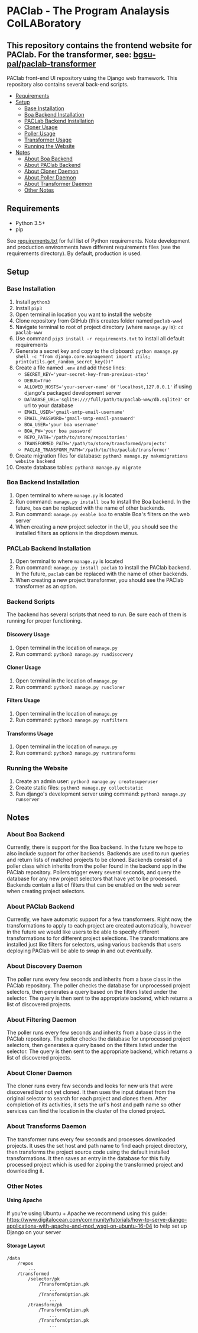# PAClab - The Program Analaysis ColLABoratory

## This repository contains the frontend website for PAClab.  For the transformer, see: [bgsu-pal/paclab-transformer](https://github.com/bgsu-pal/paclab-transformer)

PAClab front-end UI repository using the Django web framework. This repository also contains several back-end scripts.

- [Requirements](#Requirements)
- [Setup](#Setup)
  * [Base Installation](#Base-Installation)
  * [Boa Backend Installation](#Boa-Backend-Installation)
  * [PACLab Backend Installation](#PACLab-Backend-Installation)
  * [Cloner Usage](#Cloner-Usage)
  * [Poller Usage](#Poller-Usage)
  * [Transformer Usage](#Transformer-Usage)
  * [Running the Website](#Running-the-Website)
- [Notes](#Notes)
  * [About Boa Backend](#About-Boa-Backend)
  * [About PAClab Backend](#About-PAClab-Backend)
  * [About Cloner Daemon](#About-Cloner-Daemon)
  * [About Poller Daemon](#About-Poller-Daemon)
  * [About Transformer Daemon](#About-Transformer-Daemon)
  * [Other Notes](#Other-Notes)

## Requirements

- Python 3.5+
- pip

See [requirements.txt](requirements.txt) for full list of Python requirements. Note development and production environments have different requirements files (see the requirements directory). By default, production is used.

## Setup

### Base Installation
1. Install `python3`
2. Install `pip3`
3. Open terminal in location you want to install the website
4. Clone repository from GitHub (this creates folder named `paclab-www`)
5. Navigate terminal to root of project directory (where `manage.py` is): `cd paclab-www`
6. Use command `pip3 install -r requirements.txt` to install all default requirements
7. Generate a secret key and copy to the clipboard: `python manage.py shell -c "from django.core.management import utils; print(utils.get_random_secret_key())"`
8. Create a file named `.env` and add these lines:
   - `SECRET_KEY='your-secret-key-from-previous-step'`
   - `DEBUG=True`
   - `ALLOWED_HOSTS='your-server-name'` or `'localhost,127.0.0.1'` if using django's packaged development server
   - `DATABASE_URL='sqlite:////full/path/to/paclab-www/db.sqlite3'` or url to your database
   - `EMAIL_USER='gmail-smtp-email-username'`
   - `EMAIL_PASSWORD='gmail-smtp-email-password'`
   - `BOA_USER='your boa username'`
   - `BOA_PW='your boa password'`
   - `REPO_PATH='/path/to/store/repositories'`
   - `TRANSFORMED_PATH='/path/to/store/transformed/projects'`
   - `PACLAB_TRANSFORM_PATH='/path/to/the/paclab/transformer'`
9. Create migration files for database: `python3 manage.py makemigrations website backend`
10. Create database tables: `python3 manage.py migrate`

### Boa Backend Installation
1. Open terminal to where `manage.py` is located
2. Run command: `manage.py install boa` to install the Boa backend.  In the future, `boa` can be replaced with the name of other backends.
3. Run command: `manage.py enable boa` to enable Boa's filters on the web server
4. When creating a new project selector in the UI, you should see the installed filters as options in the dropdown menus.

### PACLab Backend Installation
1. Open terminal to where `manage.py` is located
2. Run command: `manage.py install paclab` to install the PAClab backend.  In the future, `paclab` can be replaced with the name of other backends.
3. When creating a new project transformer, you should see the PAClab transformer as an option.

### Backend Scripts

The backend has several scripts that need to run.  Be sure each of them is running for proper functioning.

#### Discovery Usage
1. Open terminal in the location of `manage.py`
2. Run command: `python3 manage.py rundisocvery`

#### Cloner Usage
1. Open terminal in the location of `manage.py`
2. Run command: `python3 manage.py runcloner`

#### Filters Usage
1. Open terminal in the location of `manage.py`
2. Run command: `python3 manage.py runfilters`

#### Transforms Usage
1. Open terminal in the location of `manage.py`
2. Run command: `python3 manage.py runtransforms`

### Running the Website
1. Create an admin user: `python3 manage.py createsuperuser`
2. Create static files: `python3 manage.py collectstatic`
3. Run django's development server using command: `python3 manage.py runserver`

## Notes

### About Boa Backend
Currently, there is support for the Boa backend.  In the future we hope to also include support for other backends.  Backends are used to run queries and return lists of matched projects to be cloned.  Backends consist of a poller class which inherits from the poller found in the backend app in the PAClab repository.  Pollers trigger every several seconds, and query the database for any new project selectors that have yet to be processed.  Backends contain a list of filters that can be enabled on the web server when creating project selectors.

### About PAClab Backend
Currently, we have automatic support for a few transformers.  Right now, the transformations to apply to each project are created automatically, however in the future we would like users to be able to specify different transformations to for different project selections.  The transformations are installed just like filters for selectors, using various backends that users deploying PAClab will be able to swap in and out eventually.

### About Discovery Daemon
The poller runs every few seconds and inherits from a base class in the PAClab repository.  The poller checks the database for unprocessed project selectors, then generates a query based on the filters listed under the selector.  The query is then sent to the appropriate backend, which returns a list of discovered projects.

### About Filtering Daemon
The poller runs every few seconds and inherits from a base class in the PAClab repository.  The poller checks the database for unprocessed project selectors, then generates a query based on the filters listed under the selector.  The query is then sent to the appropriate backend, which returns a list of discovered projects.

### About Cloner Daemon
The cloner runs every few seconds and looks for new urls that were discovered but not yet cloned. It then uses the input dataset from the original selector to search for each project and clones them.  After completion of its activities, it sets the url's host and path name so other services can find the location in the cluster of the cloned project.

### About Transforms Daemon
The transformer runs every few seconds and processes downloaded projects.  It uses the set host and path name to find each project directory, then transforms the project source code using the default installed transformations.  It then saves an entry in the database for this fully processed project which is used for zipping the transformed project and downloading it.

### Other Notes

#### Using Apache

If you're using Ubuntu + Apache we recommend using this guide: https://www.digitalocean.com/community/tutorials/how-to-serve-django-applications-with-apache-and-mod_wsgi-on-ubuntu-16-04 to help set up Django on your server

#### Storage Layout

````
/data
    /repos
        ...
    /transformed
        /selector/pk
            /TransformOption.pk
                ...
            /TransformOption.pk
                ...
        /transform/pk
            /TransformOption.pk
                ...
            /TransformOption.pk
                ...
````
